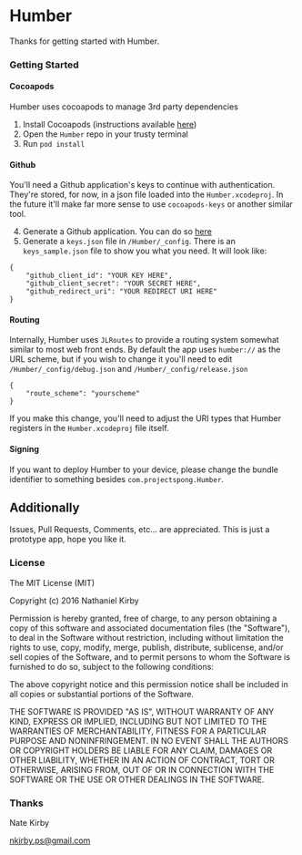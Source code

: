 # Humber

Thanks for getting started with Humber.

### Getting Started

#### Cocoapods

Humber uses cocoapods to manage 3rd party dependencies

1. Install Cocoapods (instructions available [here](http://cocoapods.org))
2. Open the `Humber` repo in your trusty terminal 
3. Run `pod install`

#### Github

You'll need a Github application's keys to continue with authentication. They're stored, for now, in a json file loaded into the `Humber.xcodeproj`. In the future it'll make far more sense to use `cocoapods-keys` or another similar tool.

4. Generate a Github application. You can do so [here](https://github.com/settings/applications/new)
5. Generate a `keys.json` file in `/Humber/_config`. There is an `keys_sample.json` file to show you what you need. It will look like:

```
{
    "github_client_id": "YOUR KEY HERE",
    "github_client_secret": "YOUR SECRET HERE",
    "github_redirect_uri": "YOUR REDIRECT URI HERE"
}
```

#### Routing

Internally, Humber uses `JLRoutes` to provide a routing system somewhat similar to most web front ends. By default the app uses `humber://` as the URL scheme, but if you wish to change it you'll need to edit `/Humber/_config/debug.json` and `/Humber/_config/release.json`

```
{
    "route_scheme": "yourscheme"
}
```

If you make this change, you'll need to adjust the URI types that Humber registers in the `Humber.xcodeproj` file itself.

#### Signing

If you want to deploy Humber to your device, please change the bundle identifier to something besides `com.projectspong.Humber`. 

## Additionally

Issues, Pull Requests, Comments, etc... are appreciated. This is just a prototype app, hope you like it.

### License

The MIT License (MIT)

Copyright (c) 2016 Nathaniel Kirby

Permission is hereby granted, free of charge, to any person obtaining a copy
of this software and associated documentation files (the "Software"), to deal
in the Software without restriction, including without limitation the rights
to use, copy, modify, merge, publish, distribute, sublicense, and/or sell
copies of the Software, and to permit persons to whom the Software is
furnished to do so, subject to the following conditions:

The above copyright notice and this permission notice shall be included in all
copies or substantial portions of the Software.

THE SOFTWARE IS PROVIDED "AS IS", WITHOUT WARRANTY OF ANY KIND, EXPRESS OR
IMPLIED, INCLUDING BUT NOT LIMITED TO THE WARRANTIES OF MERCHANTABILITY,
FITNESS FOR A PARTICULAR PURPOSE AND NONINFRINGEMENT. IN NO EVENT SHALL THE
AUTHORS OR COPYRIGHT HOLDERS BE LIABLE FOR ANY CLAIM, DAMAGES OR OTHER
LIABILITY, WHETHER IN AN ACTION OF CONTRACT, TORT OR OTHERWISE, ARISING FROM,
OUT OF OR IN CONNECTION WITH THE SOFTWARE OR THE USE OR OTHER DEALINGS IN THE
SOFTWARE.

### Thanks

Nate Kirby

[nkirby.ps@gmail.com](mailto:nkirby.ps@gmail.com)